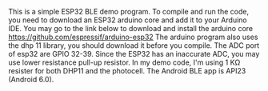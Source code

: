 This is a simple ESP32 BLE demo program.
To compile and run the code, you need to download an ESP32 arduino core and add it to your Arduino IDE.
You may go to the link below to download and install the arduino core
https://github.com/espressif/arduino-esp32
The arduino program also uses the dhp 11 library, you should download it before you compile.
The ADC port of esp32 are GPIO 32-39.
Since the ESP32 has an inaccurate ADC, you may use lower resistance pull-up resistor. In my demo code, I'm using 1 KΩ resister for both DHP11 and the photocell.
The Android BLE app is API23 (Android 6.0).

